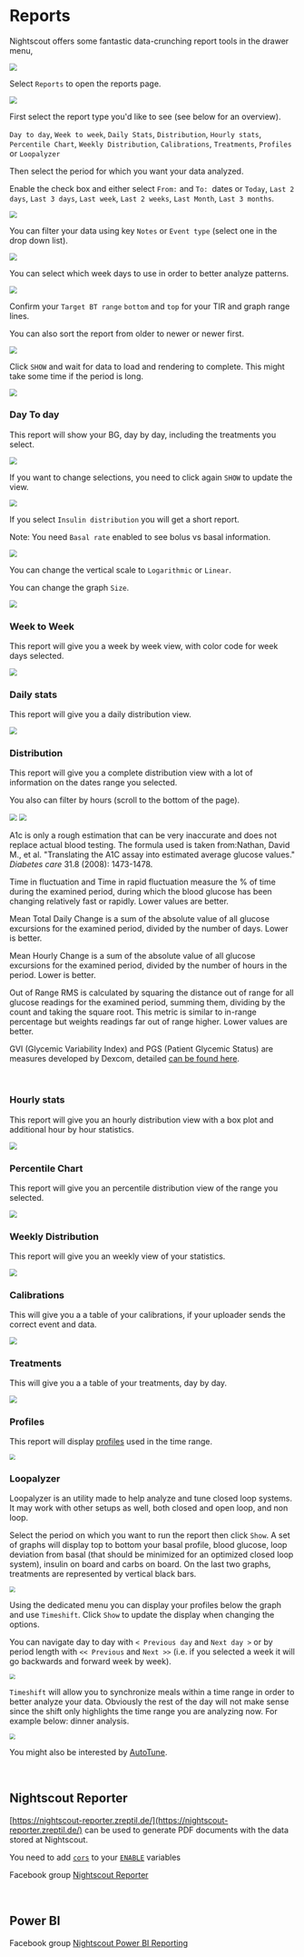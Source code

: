 # Reports

Nightscout offers some fantastic data-crunching report tools in the drawer menu, 

<img src="../img/UseNS21.png" style="zoom:80%;" />

</br>

Select `Reports` to open the reports page.

<img src="../img/Reports00.png" style="zoom:80%;" />

</br>

First select the report type you'd like to see (see below for an overview).

`Day to day`, `Week to week`, `Daily Stats`, `Distribution`, `Hourly stats`, `Percentile Chart`, `Weekly Distribution`, `Calibrations`, `Treatments`, `Profiles` or `Loopalyzer`

Then select the period for which you want your data analyzed.

Enable the check box and either select `From:` and `To: `dates or `Today`, `Last 2 days`, `Last 3 days`, `Last week`, `Last 2 weeks`, `Last Month`, `Last 3 months`.

<img src="../img/Reports01.png" style="zoom:80%;" />

</br>

You can filter your data using key `Notes` or `Event type` (select one in the drop down list).

<img src="../img/Reports02.png" style="zoom:80%;" />

</br>

You can select which week days to use in order to better analyze patterns.

<img src="../img/Reports03.png" style="zoom:80%;" />

</br>

Confirm your `Target BT range` `bottom` and `top` for your TIR and graph range lines.

You can also sort the report from older to newer or newer first.

<img src="../img/Reports04.png" style="zoom:80%;" />

</br>

Click `SHOW` and wait for data to load and rendering to complete. This might take some time if the period is long.

<img src="../img/Reports05.png" style="zoom:80%;" />

</br>

### Day To day

This report will show your BG, day by day, including the treatments you select.

<img src="../img/Reports06.png" style="zoom:80%;" />

</br>

If you want to change selections, you need to click again `SHOW` to update the view.

<img src="../img/Reports07.png" style="zoom:80%;" />

</br>

If you select `Insulin distribution` you will get a short report.

Note: You need `Basal rate` enabled to see bolus vs basal information.

<img src="../img/Reports08.png" style="zoom:80%;" />

</br>

You can change the vertical scale to `Logarithmic` or `Linear`.

You can change the graph `Size`.

<img src="../img/Reports09.png" style="zoom:80%;" />

</br>

### Week to Week

This report will give you a week by week view, with color code for week days selected.

<img src="../img/Reports10.png" style="zoom:80%;" />

</br>

### Daily stats

This report will give you a daily distribution view.

<img src="../img/Reports11.png" style="zoom:80%;" />

</br>

### Distribution

This report will give you a complete distribution view with a lot of information on the dates range you selected.

You also can filter by hours (scroll to the bottom of the page).

<img src="../img/Reports18.png" style="zoom:80%;" />

<img src="../img/Reports12.png" style="zoom:80%;" />

A1c is only a rough estimation that can be very inaccurate and does not replace actual blood testing. The formula used is taken from:Nathan, David M., et al. "Translating the A1C assay into estimated average glucose values." *Diabetes care* 31.8 (2008): 1473-1478.

Time in fluctuation and Time in rapid fluctuation measure the % of time during the examined period, during which the blood glucose has been changing relatively fast or rapidly. Lower values are better.

Mean Total Daily Change is a sum of the absolute value of all glucose excursions for the examined period, divided by the number of days. Lower is better.

Mean Hourly Change is a sum of the absolute value of all glucose excursions for the examined period, divided by the number of hours in the period. Lower is better.

Out of Range RMS is calculated by squaring the distance out of range for all glucose readings for the examined period, summing them, dividing by the count and taking the square root. This metric is similar to in-range percentage but weights readings far out of range higher. Lower values are better.

GVI (Glycemic Variability Index) and PGS (Patient Glycemic Status) are measures developed by Dexcom, detailed [can be found here](https://web.archive.org/web/20160523152519/http://www.healthline.com/diabetesmine/a-new-view-of-glycemic-variability-how-long-is-your-line).

</br>

### Hourly stats

This report will give you an hourly distribution view with a box plot and additional hour by hour statistics.

<img src="../img/Reports13.png" style="zoom:80%;" />

</br>

### Percentile Chart

This report will give you an percentile distribution view of the range you selected.

<img src="../img/Reports16.png" style="zoom:80%;" />

</br>

### Weekly Distribution

This report will give you an weekly view of your statistics.

<img src="../img/Reports14.png" style="zoom:80%;" />

</br>

### Calibrations

This will give you a a table of your calibrations, if your uploader sends the correct event and data.

<img src="../img/Reports22.png" style="zoom:80%;" />

</br>

### Treatments

This will give you a a table of your treatments, day by day.

<img src="../img/Reports15.png" style="zoom:80%;" />

</br>

### Profiles

This report will display [profiles](../nightscout/profile_editor.md) used in the time range.

<img src="../img/Reports17.png" style="zoom:60%;" />

</br>

### Loopalyzer

Loopalyzer is an utility made to help analyze and tune closed loop systems. It may work with other setups as well, both closed and open loop, and non loop. 

Select the period on which you want to run the report then click `Show`. A set of graphs will display top to bottom your basal profile, blood glucose, loop deviation from basal (that should be minimized for an optimized closed loop system), insulin on board and carbs on board. On the last two graphs, treatments are represented by vertical black bars.

<img src="../img/Reports19.png" style="zoom:60%;" />

</br>

Using the dedicated menu you can display your profiles below the graph and use `Timeshift`. Click `Show` to update the display when changing the options.

You can navigate day to day with `< Previous day` and `Next day >` or by period length with `<< Previous` and `Next >>` (i.e. if you selected a week it will go backwards and forward week by week).

 <img src="../img/Reports20.png" style="zoom:60%;" />

`Timeshift` will allow you to  synchronize meals within a time range in order to better analyze your data. Obviously the rest of the day will not make sense since the shift only highlights the time range you are analyzing now. For example below: dinner analysis.

<img src="../img/Reports21.png" style="zoom:60%;" />

</br>

You might also be interested by [AutoTune](https://autotuneweb.azurewebsites.net/).

</br>

## Nightscout Reporter

[https://nightscout-reporter.zreptil.de/](https://nightscout-reporter.zreptil.de/) can be used to generate PDF documents with the data stored at Nightscout.

You need to add [`cors`](../setup_variables/#cors-cors) to your [`ENABLE`](../setup_variables/#enable) variables

Facebook group [Nightscout Reporter](https://www.facebook.com/nightrep)

</br>

## Power BI

Facebook group [Nightscout Power BI Reporting](https://www.facebook.com/groups/857487091295727)
